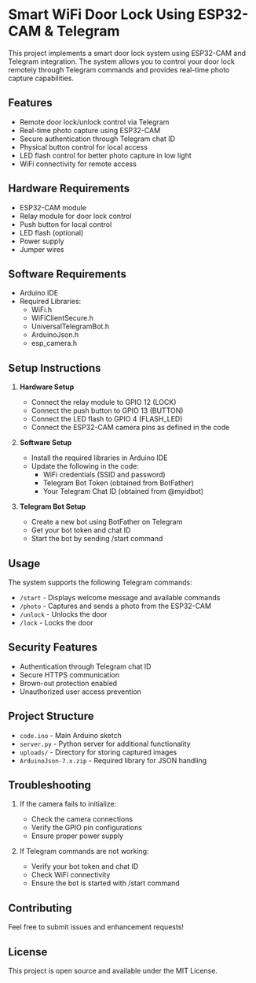 # Smart WiFi Door Lock Using ESP32-CAM & Telegram

This project implements a smart door lock system using ESP32-CAM and Telegram integration. The system allows you to control your door lock remotely through Telegram commands and provides real-time photo capture capabilities.

## Features

- Remote door lock/unlock control via Telegram
- Real-time photo capture using ESP32-CAM
- Secure authentication through Telegram chat ID
- Physical button control for local access
- LED flash control for better photo capture in low light
- WiFi connectivity for remote access

## Hardware Requirements

- ESP32-CAM module
- Relay module for door lock control
- Push button for local control
- LED flash (optional)
- Power supply
- Jumper wires

## Software Requirements

- Arduino IDE
- Required Libraries:
  - WiFi.h
  - WiFiClientSecure.h
  - UniversalTelegramBot.h
  - ArduinoJson.h
  - esp_camera.h

## Setup Instructions

1. **Hardware Setup**
   - Connect the relay module to GPIO 12 (LOCK)
   - Connect the push button to GPIO 13 (BUTTON)
   - Connect the LED flash to GPIO 4 (FLASH_LED)
   - Connect the ESP32-CAM camera pins as defined in the code

2. **Software Setup**
   - Install the required libraries in Arduino IDE
   - Update the following in the code:
     - WiFi credentials (SSID and password)
     - Telegram Bot Token (obtained from BotFather)
     - Your Telegram Chat ID (obtained from @myidbot)

3. **Telegram Bot Setup**
   - Create a new bot using BotFather on Telegram
   - Get your bot token and chat ID
   - Start the bot by sending /start command

## Usage

The system supports the following Telegram commands:

- `/start` - Displays welcome message and available commands
- `/photo` - Captures and sends a photo from the ESP32-CAM
- `/unlock` - Unlocks the door
- `/lock` - Locks the door

## Security Features

- Authentication through Telegram chat ID
- Secure HTTPS communication
- Brown-out protection enabled
- Unauthorized user access prevention

## Project Structure

- `code.ino` - Main Arduino sketch
- `server.py` - Python server for additional functionality
- `uploads/` - Directory for storing captured images
- `ArduinoJson-7.x.zip` - Required library for JSON handling

## Troubleshooting

1. If the camera fails to initialize:
   - Check the camera connections
   - Verify the GPIO pin configurations
   - Ensure proper power supply

2. If Telegram commands are not working:
   - Verify your bot token and chat ID
   - Check WiFi connectivity
   - Ensure the bot is started with /start command

## Contributing

Feel free to submit issues and enhancement requests!

## License

This project is open source and available under the MIT License. 